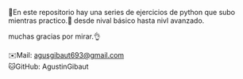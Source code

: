 📂En este repositorio hay una series de ejercicios de python que subo mientras practico.🚀 desde nival básico hasta nivl avanzado.


muchas gracias por mirar.👌<br>

✉️Mail: agusgibaut693@gmail.com<br>
🐱GitHub: AgustinGibaut
